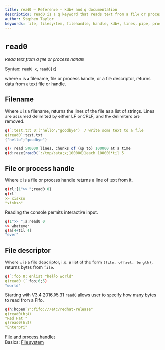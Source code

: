 ```yaml
---
title: read0 – Reference – kdb+ and q documentation
description: read0 is a q keyword that reads text from a file or process handle.
author: Stephen Taylor
keywords: file, filesystem, filehandle, handle, kdb+, lines, pipe, process, q, read, read0, text
---
```

# `read0`





_Read text from a file or process handle_

Syntax: `read0 x`, `read0[x]`

where `x` is a filename, file or process handle, or a file descriptor,
returns data from a text file or handle. 



## Filename

Where `x` is a filename,
returns the lines of the file as a list of strings. Lines are assumed delimited by either LF or CRLF, and the delimiters are removed.

```q
q)`:test.txt 0:("hello";"goodbye")  / write some text to a file
q)read0`:test.txt
("hello";"goodbye")

q)/ read 500000 lines, chunks of (up to) 100000 at a time
q)d:raze{read0(`:/tmp/data;x;100000)}each 100000*til 5
```


## File or process handle

Where `x` is a file or process handle
returns a line of text from it.

```q
q)rl:{1">> ";read0 0}
q)rl`
>> xiskso
"xiskso"
```

Reading the console permits interactive input.

```q
q)1">> ";a:read0 0
>> whatever
q)a[4+til 4]
"ever"
```


## File descriptor

Where `x` is a file descriptor,
i.e. a list of the form `(file; offset; length)`, returns bytes from `file`.

```q
q)`:foo 0: enlist "hello world"
q)read0 (`:foo;6;5)
"world"
```

Starting with V3.4 2016.05.31 `read0` allows user to specify how many bytes to read from a Fifo.

```q
q)h:hopen`$":fifo:///etc/redhat-release"
q)read0(h;8)
"Red Hat "
q)read0(h;8)
"Enterpri"
```


<i class="far fa-hand-point-right"></i>
[File and process handles](handles.md)  
Basics: [File system](../basics/files.md)
